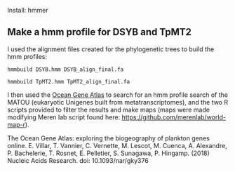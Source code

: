 
Install: hmmer

## Make a hmm profile for DSYB and TpMT2
I used the alignment files created for the phylogenetic trees to build the hmm profiles:

```hmmbuild DSYB.hmm DSYB_align_final.fa```

```hmmbuild TpMT2.hmm TpMT2_align_final.fa```

I then used the [Ocean Gene Atlas](http://tara-oceans.mio.osupytheas.fr/ocean-gene-atlas/) to search for an hmm profile search of the MATOU (eukaryotic Unigenes built from metatranscriptomes), and the two R scripts provided to filter the results and make maps (maps were made modifying Meren lab script found here: https://github.com/merenlab/world-map-r).

The Ocean Gene Atlas: exploring the biogeography of plankton genes online. E. Villar, T. Vannier, C. Vernette, M. Lescot, M. Cuenca, A. Alexandre, P. Bachelerie, T. Rosnet, E. Pelletier, S. Sunagawa, P. Hingamp. (2018) Nucleic Acids Research. 
doi: 10.1093/nar/gky376
